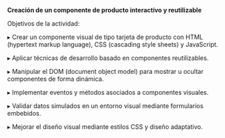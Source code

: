 **Creación de un componente de producto interactivo y reutilizable**

Objetivos de la actividad:

▸ Crear un componente visual de tipo tarjeta de producto con HTML (hypertext markup language), CSS (cascading style sheets) y JavaScript.

▸ Aplicar técnicas de desarrollo basado en componentes reutilizables.

▸ Manipular el DOM (document object model) para mostrar u ocultar componentes de forma dinámica.

▸ Implementar eventos y métodos asociados a componentes visuales.

▸ Validar datos simulados en un entorno visual mediante formularios embebidos.

▸ Mejorar el diseño visual mediante estilos CSS y diseño adaptativo.
